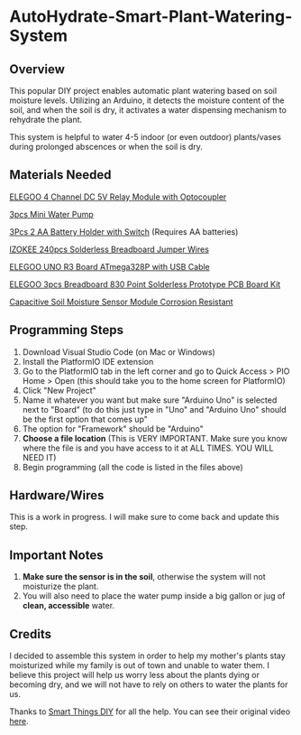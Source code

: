 # AutoHydrate-Smart-Plant-Watering-System
## Overview
This popular DIY project enables automatic plant watering based on soil moisture levels. Utilizing an Arduino, it detects the moisture content of the soil, and when the soil is dry, it activates a water dispensing mechanism to rehydrate the plant.

This system is helpful to water 4-5 indoor (or even outdoor) plants/vases during prolonged abscences or when the soil is dry.
## Materials Needed
[ELEGOO 4 Channel DC 5V Relay Module with Optocoupler](https://www.amazon.com/dp/B09ZQS2JRD?ref_=pe_125775000_1044873430_t_fed_asin_title)

[3pcs Mini Water Pump](https://www.amazon.com/dp/B07TMW5CDM?ref_=pe_125775000_1044873430_t_fed_asin_title)

[3Pcs 2 AA Battery Holder with Switch](https://www.amazon.com/dp/B076CB5B2R?ref_=pe_125775000_1044873430_t_fed_asin_title) (Requires AA batteries)

[IZOKEE 240pcs Solderless Breadboard Jumper Wires](https://www.amazon.com/dp/B08151TQHG?ref_=pe_125775000_1044873430_t_fed_asin_title)

[ELEGOO UNO R3 Board ATmega328P with USB Cable](https://www.amazon.com/dp/B01EWOE0UU?ref_=pe_125775000_1044873430_t_fed_asin_title)

[ELEGOO 3pcs Breadboard 830 Point Solderless Prototype PCB Board Kit](https://www.amazon.com/dp/B01EV6LJ7G?ref_=pe_125775000_1044873430_t_fed_asin_title)

[Capacitive Soil Moisture Sensor Module Corrosion Resistant](https://www.amazon.com/dp/B07SYBSHGX?ref_=pe_125775000_1044873430_t_fed_asin_title)
## Programming Steps
1. Download Visual Studio Code (on Mac or Windows)
2. Install the PlatformIO IDE extension
3. Go to the PlatformIO tab in the left corner and go to Quick Access > PIO Home > Open (this should take you to the home screen for PlatformIO)
4. Click "New Project"
5. Name it whatever you want but make sure "Arduino Uno" is selected next to "Board" (to do this just type in "Uno" and "Arduino Uno" should be the first option that comes up"
6. The option for "Framework" should be "Arduino"
7. **Choose a file location** (This is VERY IMPORTANT. Make sure you know where the file is and you have access to it at ALL TIMES. YOU WILL NEED IT)
8. Begin programming (all the code is listed in the files above)
## Hardware/Wires
This is a work in progress. I will make sure to come back and update this step.
## Important Notes
1. **Make sure the sensor is in the soil**, otherwise the system will not moisturize the plant.
2. You will also need to place the water pump inside a big gallon or jug of **clean, accessible** water.
## Credits
I decided to assemble this system in order to help my mother's plants stay moisturized while my family is out of town and unable to water them. I believe this project will help us worry less about the plants dying or becoming dry, and we will not have to rely on others to water the plants for us.

Thanks to [Smart Things DIY](https://www.youtube.com/@smartthingsdiy) for all the help. You can see their original video [here](https://www.youtube.com/watch?v=b5GgpAN53r4).
